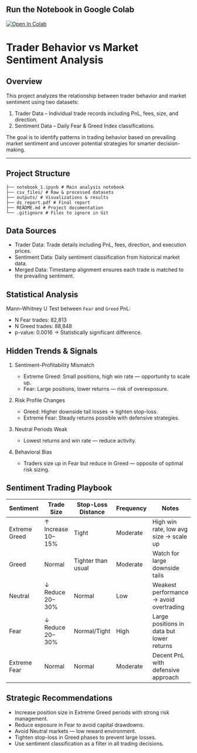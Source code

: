 ## Run the Notebook in Google Colab

[![Open In Colab](https://colab.research.google.com/assets/colab-badge.svg)](https://colab.research.google.com/github/Ran0421/ds_ranjeetamashal/blob/main/notebook_1.ipynb)

# Trader Behavior vs Market Sentiment Analysis

## Overview
This project analyzes the relationship between trader behavior and market sentiment using two datasets:
1. Trader Data – Individual trade records including PnL, fees, size, and direction.
2. Sentiment Data – Daily Fear & Greed Index classifications.

The goal is to identify patterns in trading behavior based on prevailing market sentiment and uncover potential strategies for smarter decision-making.

---

## Project Structure
```ds_ranjeetamashal/
├── notebook_1.ipynb # Main analysis notebook
├── csv_files/ # Raw & processed datasets
├── outputs/ # Visualizations & results
├── ds_report.pdf # Final report
├── README.md # Project documentation
└── .gitignore # Files to ignore in Git 
```



## Data Sources
- Trader Data: Trade details including PnL, fees, direction, and execution prices.
- Sentiment Data: Daily sentiment classification from historical market data.
- Merged Data: Timestamp alignment ensures each trade is matched to the prevailing sentiment.



## Statistical Analysis
Mann–Whitney U Test between `Fear` and `Greed` PnL:
- N Fear trades: 82,813
- N Greed trades: 88,848
- p-value: 0.0016 → Statistically significant difference.



## Hidden Trends & Signals
1. Sentiment–Profitability Mismatch
   - Extreme Greed: Small positions, high win rate — opportunity to scale up.
   - Fear: Large positions, lower returns — risk of overexposure.

2. Risk Profile Changes
   - Greed: Higher downside tail losses → tighten stop-loss.
   - Extreme Fear: Steady returns possible with defensive strategies.

3. Neutral Periods Weak
   - Lowest returns and win rate — reduce activity.

4. Behavioral Bias
   - Traders size up in Fear but reduce in Greed — opposite of optimal risk sizing.



##  Sentiment Trading Playbook

| Sentiment       | Trade Size         | Stop-Loss Distance | Frequency | Notes |
|-----------------|--------------------|--------------------|-----------|-------|
| Extreme Greed   | ↑ Increase 10–15%  | Tight              | Moderate  | High win rate, low avg size → scale up |
| Greed           | Normal             | Tighter than usual | Moderate  | Watch for large downside tails |
| Neutral         | ↓ Reduce 20–30%    | Normal             | Low       | Weakest performance → avoid overtrading |
| Fear            | ↓ Reduce 20–30%    | Normal/Tight       | High      | Large positions in data but lower returns |
| Extreme Fear    | Normal             | Normal             | Moderate  | Decent PnL with defensive approach |



## Strategic Recommendations
- Increase position size in Extreme Greed periods with strong risk management.
- Reduce exposure in Fear to avoid capital drawdowns.
- Avoid Neutral markets — low reward environment.
- Tighten stop-loss in Greed phases to prevent large losses.
- Use sentiment classification as a filter in all trading decisions.





